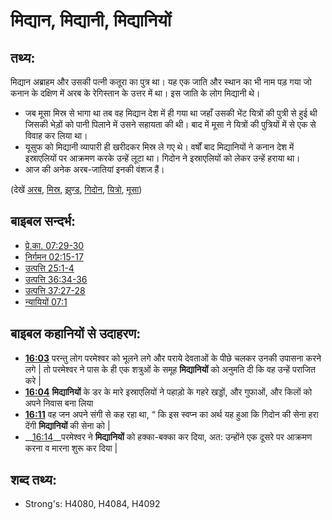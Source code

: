 # मिद्यान, मिद्यानी, मिद्यानियों #

## तथ्य: ##

मिद्यान अब्राहम और उसकी पत्नी कतूरा का पुत्र था। यह एक जाति और स्थान का भी नाम पड़ गया जो कनान के दक्षिण में अरब के रेगिस्तान के उत्तर में था। इस जाति के लोग मिद्यानी थे।

* जब मूसा मिस्र से भागा था तब वह मिद्यान देश में ही गया था जहाँ उसकी भेंट यित्रों की पुत्री से हुई थी जिसकी भेड़ों को पानी पिलाने में उसने सहायता की थी। बाद में मूसा ने यित्रों की पुत्रियों में से एक से विवाह कर लिया था।
* यूसुफ को मिद्यानी व्यापारी ही खरीदकर मिस्र ले गए थे।
वर्षों बाद मिद्यानियों ने कनान देश में इस्राएलियों पर आक्रमण करके उन्हें लूटा था। गिदोन ने इस्राएलियों को लेकर उन्हें हराया था।
* आज की अनेक अरब-जातियां इनकी वंशज हैं।

(देखें   [अरब](../names/arabia.md), [मिस्र](../names/egypt.md), [झुण्ड](../other/flock.md), [गिदोन](../names/gideon.md), [यित्रो](../names/jethro.md), [मूसा](../names/moses.md)) 

## बाइबल सन्दर्भ: ##

* [प्रे.का. 07:29-30](rc://en/tn/help/act/07/29)
* [निर्गमन 02:15-17](rc://en/tn/help/exo/02/15)
* [उत्पत्ति 25:1-4](rc://en/tn/help/gen/25/01)
* [उत्पत्ति 36:34-36](rc://en/tn/help/gen/36/34)
* [उत्पत्ति 37:27-28](rc://en/tn/help/gen/37/27)
* [न्यायियों 07:1](rc://en/tn/help/jdg/07/01)

## बाइबल कहानियों से उदाहरण: ##

  * __[16:03](rc://en/tn/help/obs/16/03)__ परन्तु लोग परमेश्वर को भूलने लगे और पराये देवताओं के पीछे चलकर उनकी उपासना करने लगे | तो परमेश्वर ने पास के ही एक शत्रुओं के समूह __मिद्यानियों__ को अनुमति दी कि वह उन्हें पराजित करे | 
  * __[16:04](rc://en/tn/help/obs/16/04)__  __मिद्यानियों__ के डर के मारे इस्राएलियों ने पहाड़ो के गहरे खड्डों, और गुफाओं, और किलों को अपने निवास बना लिया  
  * __[16:11](rc://en/tn/help/obs/16/11)__ वह जन अपने संगी से कह रहा था, “ कि इस स्वप्न का अर्थ यह हुआ कि गिदोन की सेना हरा देंगी __मिद्यानियों__ की सेना को | 
  * __[16:14](rc://en/tn/help/obs/16/14)__परमेश्वर ने __मिद्यानियों__ को हक्का-बक्का कर दिया, अत: उन्होंने एक दूसरे पर आक्रमण करना व मारना शुरू कर दिया | 

## शब्द तथ्य: ##

* Strong's: H4080, H4084, H4092
